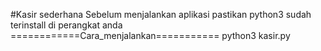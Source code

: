 #Kasir sederhana
Sebelum menjalankan aplikasi pastikan python3 sudah terinstall di perangkat anda
</br>
============Cara_menjalankan===========
python3 kasir.py
